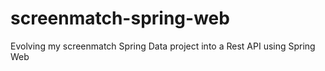 # screenmatch-spring-web
 Evolving my screenmatch Spring Data project into a Rest API using Spring Web
